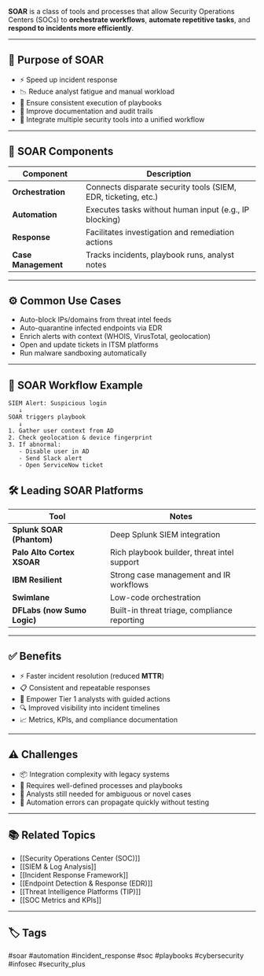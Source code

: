 **SOAR** is a class of tools and processes that allow Security Operations Centers (SOCs) to **orchestrate workflows**, **automate repetitive tasks**, and **respond to incidents more efficiently**.

---

## 🎯 Purpose of SOAR

- ⚡ Speed up incident response
- 📉 Reduce analyst fatigue and manual workload
- 🧠 Ensure consistent execution of playbooks
- 🧾 Improve documentation and audit trails
- 🤝 Integrate multiple security tools into a unified workflow

---

## 🧱 SOAR Components

| Component        | Description                                                     |
|------------------|-----------------------------------------------------------------|
| **Orchestration** | Connects disparate security tools (SIEM, EDR, ticketing, etc.) |
| **Automation**    | Executes tasks without human input (e.g., IP blocking)         |
| **Response**      | Facilitates investigation and remediation actions              |
| **Case Management** | Tracks incidents, playbook runs, analyst notes                |

---

## ⚙️ Common Use Cases

- Auto-block IPs/domains from threat intel feeds
- Auto-quarantine infected endpoints via EDR
- Enrich alerts with context (WHOIS, VirusTotal, geolocation)
- Open and update tickets in ITSM platforms
- Run malware sandboxing automatically

---

## 🔄 SOAR Workflow Example

```plaintext
SIEM Alert: Suspicious login
   ↓
SOAR triggers playbook
   ↓
1. Gather user context from AD
2. Check geolocation & device fingerprint
3. If abnormal:
   - Disable user in AD
   - Send Slack alert
   - Open ServiceNow ticket
```

## 🛠 Leading SOAR Platforms

|Tool|Notes|
|---|---|
|**Splunk SOAR (Phantom)**|Deep Splunk SIEM integration|
|**Palo Alto Cortex XSOAR**|Rich playbook builder, threat intel support|
|**IBM Resilient**|Strong case management and IR workflows|
|**Swimlane**|Low-code orchestration|
|**DFLabs (now Sumo Logic)**|Built-in threat triage, compliance reporting|

---

## ✅ Benefits

- ⚡ Faster incident resolution (reduced **MTTR**)
- 📋 Consistent and repeatable responses
- 🧠 Empower Tier 1 analysts with guided actions
- 🔍 Improved visibility into incident timelines
- 📈 Metrics, KPIs, and compliance documentation

---

## ⚠️ Challenges

- 📦 Integration complexity with legacy systems
- 🧱 Requires well-defined processes and playbooks
- 👥 Analysts still needed for ambiguous or novel cases
- 🧪 Automation errors can propagate quickly without testing

---

## 📚 Related Topics

- [[Security Operations Center (SOC)]]
- [[SIEM & Log Analysis]]
- [[Incident Response Framework]]
- [[Endpoint Detection & Response (EDR)]]
- [[Threat Intelligence Platforms (TIP)]]
- [[SOC Metrics and KPIs]]

---

## 🏷 Tags

#soar #automation #incident_response #soc #playbooks #cybersecurity #infosec #security_plus